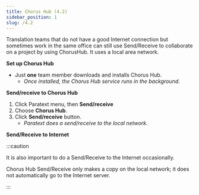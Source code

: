 ```yaml
---
title: Chorus Hub (4.2)
sidebar_position: 1
slug: /4.2
---
```




Translation teams that do not have a good Internet connection but sometimes work in the same office can still use Send/Receive to collaborate on a project by using ChorusHub. It uses a local area network.


**Set up Chorus Hub**

- Just **one** team member downloads and installs Chorus Hub.
	- _Once installed, the Chorus Hub service runs in the background_.

**Send/receive to Chorus Hub**

1. Click Paratext menu, then **Send/receive**
1. Choose **Chorus Hub**.
1. Click **Send/receive** button.
	- _Paratext does a send/receive to the local network_.

**Send/Receive to Internet**


:::caution


It is also important to do a Send/Receive to the Internet occasionally.


Chorus Hub Send/Receive only makes a copy on the local network; it does not automatically go to the Internet server.


:::

